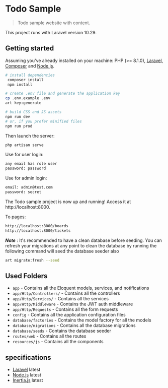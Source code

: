 # Todo Sample

> Todo sample website with content.

This project runs with Laravel version 10.29.

## Getting started

Assuming you've already installed on your machine: PHP (>= 8.1.0), [Laravel](https://laravel.com), [Composer](https://getcomposer.org) and [Node.js](https://nodejs.org).

``` bash
# install dependencies
 composer install
 npm install

# create .env file and generate the application key
cp .env.example .env
art key:generate

# build CSS and JS assets
npm run dev
# or, if you prefer minified files
npm run prod
```

Then launch the server:

``` bash
php artisan serve
```
Use for user login:
``` bash
any email has role user
password: password
```
Use for admin login:
``` bash
email: admin@test.com
password: secret
```
The Todo sample project is now up and running! Access it at http://localhost:8000.

To pages:
```bash
http://localhost:8000/boards
http://localhost:8000/tickets
```

***Note*** : It's recommended to have a clean database before seeding. You can refresh your migrations at any point to clean the database by running the following command will seed the database seeder also
``` bash
art migrate:fresh --seed
```
## Used Folders 

- `app` - Contains all the Eloquent models, services, and notifications
- `app/Http/Controllers/` - Contains all the  controllers
- `app/Http/Services/` - Contains all the  services
- `app/Http/Middleware` - Contains the JWT auth middleware
- `app/Http/Requests` - Contains all the form requests
- `config` - Contains all the application configuration files
- `database/factories` - Contains the model factory for all the models
- `database/migrations` - Contains all the database migrations
- `database/seeds` - Contains the database seeder
- `routes/web` - Contains all the routes 
- `resources/js` - Contains all the  components

## specifications 

- [Laravel](https://laravel.com) latest
- [Node.js](https://nodejs.org) latest
- [Inertia.js](https://inertiajs.com/) latest